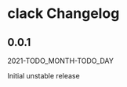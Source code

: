 # clack Changelog

<!-- markdownlint-disable no-trailing-punctuation -->

## 0.0.1

2021-TODO_MONTH-TODO_DAY

Initial unstable release
